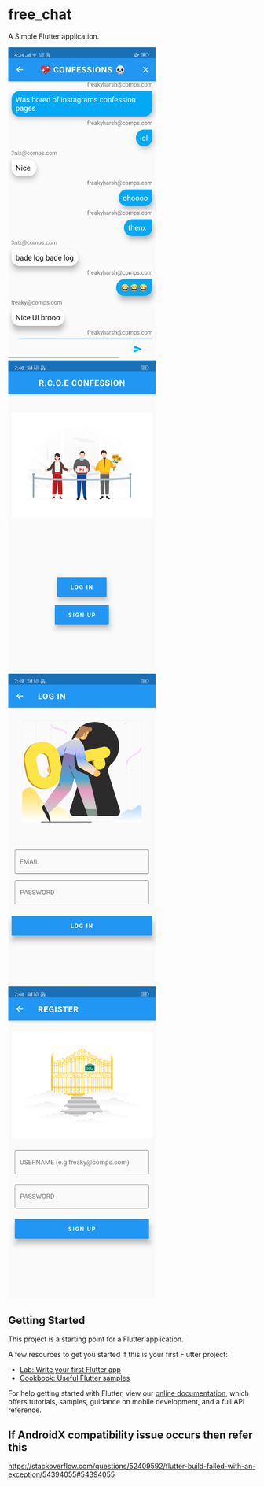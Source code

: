 # free_chat

A Simple Flutter application.

<img src="ss/ChatScreen.png" width = "300" style="inline-block"/>
<img src="ss/HomePage.png" width = "300" style="inline-block"/>
<img src="ss/LoginPage.png" width = "300" style="inline-block"/>
<img src="ss/SignInPage.png" width = "300" style="inline-block"/>

## Getting Started

This project is a starting point for a Flutter application.

A few resources to get you started if this is your first Flutter project:

- [Lab: Write your first Flutter app](https://flutter.dev/docs/get-started/codelab)
- [Cookbook: Useful Flutter samples](https://flutter.dev/docs/cookbook)

For help getting started with Flutter, view our 
[online documentation](https://flutter.dev/docs), which offers tutorials, 
samples, guidance on mobile development, and a full API reference.

## If AndroidX compatibility issue occurs then refer this
https://stackoverflow.com/questions/52409592/flutter-build-failed-with-an-exception/54394055#54394055

